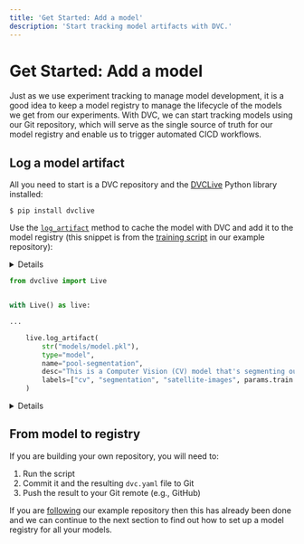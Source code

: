 ```yaml
---
title: 'Get Started: Add a model'
description: 'Start tracking model artifacts with DVC.'
---
```


# Get Started: Add a model

Just as we use experiment tracking to manage model development, it is a good
idea to keep a <abbr>model registry</abbr> to manage the lifecycle of the models
we get from our experiments. With DVC, we can start tracking models using our
Git repository, which will serve as the single source of truth for our model
registry and enable us to trigger automated CICD workflows.

## Log a model artifact

All you need to start is a <abbr>DVC repository</abbr> and the
[DVCLive](/doc/dvclive) Python library installed:

```cli
$ pip install dvclive
```

Use the [`log_artifact`](/doc/dvclive/live/log_artifact) method to
<abbr>cache</abbr> the model with DVC and add it to the model registry (this
snippet is from the
[training script](https://github.com/iterative/example-get-started-experiments/blob/main/src/train.py)
in our example repository):

<details id="follow-along-instructions">

#### 💡 Expand to see how to set things up to follow along with the guide

You can
[fork our example repository](https://github.com/iterative/example-get-started-experiments/fork)
and follow the
[installation steps](https://github.com/iterative/example-get-started-experiments#installation)
to set it up locally.

To then perform the model registry actions in this guide, follow
[these steps](/doc/studio/user-guide/experiments/create-a-project#connect-to-a-git-repository-and-add-a-project)
to sign in to [DVC Studio](https://studio.iterative.ai), connect it to your Git
account and add your forked repository as a DVC Studio project.

</details>

```python
from dvclive import Live


with Live() as live:

...

    live.log_artifact(
        str("models/model.pkl"),
        type="model",
        name="pool-segmentation",
        desc="This is a Computer Vision (CV) model that's segmenting out swimming pools from satellite images.",
        labels=["cv", "segmentation", "satellite-images", params.train.arch],
    )
```

<details id="push-click-to-see-how-artifacts-are-registered">

#### 💡 Expand to see how it works under the hood and other ways to add models

When we call the `log_artifact()` method, DVC takes all the information we
provide in the call and edits the `dvc.yaml` file which will now contain the
following lines:

```yaml
artifacts:
  pool-segmentation:
    path: models/model.pkl
    type: model
    desc:
      This is a Computer Vision (CV) model that's segmenting out swimming pools
      from satellite images.
    labels:
      - cv
      - segmentation
      - satellite-images
```

If you don't want to add the model from a Python script, you can manually edit
`dvc.yaml` files to add information about model artifacts.

</details>

## From model to registry

If you are building your own repository, you will need to:

1. Run the script
2. Commit it and the resulting `dvc.yaml` file to Git
3. Push the result to your Git remote (e.g., GitHub)

If you are
[following](/doc/start/model-management/model-registry#follow-along-instructions)
our example repository then this has already been done and we can continue to
the next section to find out how to set up a <abbr>model registry</abbr> for all
your models.
